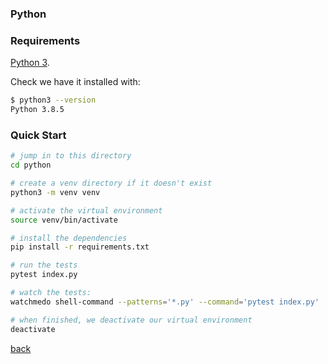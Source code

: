 ### Python

### Requirements

[Python 3](https://formulae.brew.sh/formula/python@3.8).

Check we have it installed with:

```bash
$ python3 --version
Python 3.8.5
```

### Quick Start

```bash
# jump in to this directory
cd python

# create a venv directory if it doesn't exist
python3 -m venv venv

# activate the virtual environment
source venv/bin/activate

# install the dependencies
pip install -r requirements.txt

# run the tests
pytest index.py

# watch the tests:
watchmedo shell-command --patterns='*.py' --command='pytest index.py' .

# when finished, we deactivate our virtual environment
deactivate
```

[back](..)
